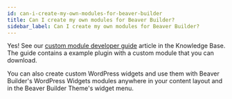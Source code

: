 ```yaml
---
id: can-i-create-my-own-modules-for-beaver-builder
title: Can I create my own modules for Beaver Builder?
sidebar_label: Can I create my own modules for Beaver Builder?
---
```

Yes! See our [custom module developer guide](/beaver-builder/developer/custom-modules.mdx) article in the Knowledge Base. The guide contains a example plugin with a custom module that you can download.

You can also create custom WordPress widgets and use them with Beaver
Builder's WordPress Widgets modules anywhere in your content layout and in the
Beaver Builder Theme's widget menu.
